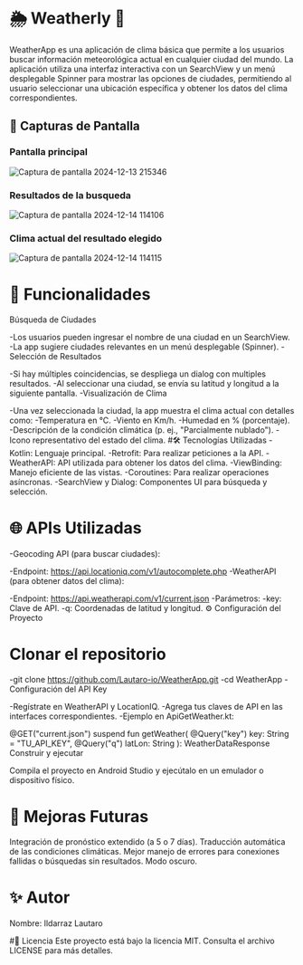# 🌦️ Weatherly  📱
WeatherApp es una aplicación de clima básica que permite a los usuarios buscar información meteorológica actual en cualquier ciudad del mundo. La aplicación utiliza una interfaz interactiva con un SearchView y un menú desplegable Spinner para mostrar las opciones de ciudades, permitiendo al usuario seleccionar una ubicación específica y obtener los datos del clima correspondientes.

## 📸 Capturas de Pantalla
### Pantalla principal
![Captura de pantalla 2024-12-13 215346](https://github.com/user-attachments/assets/b78ea2e3-bbe1-4fa0-bcfb-652c116fd735)
### Resultados de la busqueda
![Captura de pantalla 2024-12-14 114106](https://github.com/user-attachments/assets/b6fd0fc6-8f10-4d06-b80b-318404994b2f)
### Clima actual del resultado elegido
![Captura de pantalla 2024-12-14 114115](https://github.com/user-attachments/assets/3d85a56f-6ae8-4112-ad85-392b0360af08)

# 🚀 Funcionalidades
Búsqueda de Ciudades

-Los usuarios pueden ingresar el nombre de una ciudad en un SearchView.
-La app sugiere ciudades relevantes en un menú desplegable (Spinner).
-Selección de Resultados

-Si hay múltiples coincidencias, se despliega un dialog con multiples resultados.
-Al seleccionar una ciudad, se envía su latitud y longitud a la siguiente pantalla.
-Visualización de Clima

-Una vez seleccionada la ciudad, la app muestra el clima actual con detalles como:
-Temperatura en °C.
-Viento en Km/h.
-Humedad en % (porcentaje).
-Descripción de la condición climática (p. ej., "Parcialmente nublado").
-Icono representativo del estado del clima.
#🛠️ Tecnologías Utilizadas
-Kotlin: Lenguaje principal.
-Retrofit: Para realizar peticiones a la API.
-WeatherAPI: API utilizada para obtener los datos del clima.
-ViewBinding: Manejo eficiente de las vistas.
-Coroutines: Para realizar operaciones asíncronas.
-SearchView y Dialog: Componentes UI para búsqueda y selección.
# 🌐 APIs Utilizadas
-Geocoding API (para buscar ciudades):

-Endpoint: https://api.locationiq.com/v1/autocomplete.php
-WeatherAPI (para obtener datos del clima):

-Endpoint: https://api.weatherapi.com/v1/current.json
-Parámetros:
-key: Clave de API.
-q: Coordenadas de latitud y longitud.
⚙️ Configuración del Proyecto


# Clonar el repositorio

-git clone https://github.com/Lautaro-io/WeatherApp.git
-cd WeatherApp
-Configuración del API Key

-Regístrate en WeatherAPI y LocationIQ.
-Agrega tus claves de API en las interfaces correspondientes.
-Ejemplo en ApiGetWeather.kt:


@GET("current.json")
suspend fun getWeather(
    @Query("key") key: String = "TU_API_KEY",
    @Query("q") latLon: String
): WeatherDataResponse
Construir y ejecutar

Compila el proyecto en Android Studio y ejecútalo en un emulador o dispositivo físico.
# 🧩 Mejoras Futuras
Integración de pronóstico extendido (a 5 o 7 días).
Traducción automática de las condiciones climáticas.
Mejor manejo de errores para conexiones fallidas o búsquedas sin resultados.
Modo oscuro.
# ✨ Autor
Nombre: Ildarraz Lautaro

#📄 Licencia
Este proyecto está bajo la licencia MIT. Consulta el archivo LICENSE para más detalles.


